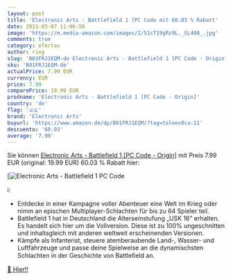 ```yaml
---
layout: post
title: 'Electronic Arts - Battlefield 1 [PC Code mit 60.03 % Rabatt'
date: 2021-03-07 11:06:50
image: 'https://m.media-amazon.com/images/I/51cT19gRz9L._SL400_.jpg'
comments: true
category: ofertas
author: ring
slug: 'B01FRJ1EQM-de Electronic Arts - Battlefield 1 [PC Code - Origin]'
sku: 'B01FRJ1EQM-de'
actualPrice: 7.99 EUR
currency: EUR
price: 7.99
comparePrice: 19.99 EUR
prodname: 'Electronic Arts - Battlefield 1 [PC Code - Origin]'
country: 'de'
flag: '🇩🇪'
brand: 'Electronic Arts'
buyurl: 'https://www.amazon.de/dp/B01FRJ1EQM/?tag=tolees0ca-21'
descuento: '60.03'
average: '7.99'
---
```


Sie können [Electronic Arts - Battlefield 1 [PC Code - Origin]](https://www.amazon.de/dp/B01FRJ1EQM/?tag=tolees0ca-21) mit Preis 7.99 EUR (original: 19.99 EUR) 60.03 % Rabatt hier:

[![Electronic Arts - Battlefield 1 [PC Code](https://m.media-amazon.com/images/I/51cT19gRz9L._SL400_.jpg)](https://www.amazon.de/dp/B01FRJ1EQM/?tag=tolees0ca-21)

ℹ️:

- Entdecke in einer Kampagne voller Abenteuer eine Welt im Krieg oder nimm an epischen Multiplayer-Schlachten für bis zu 64 Spieler teil.
- Battlefield 1 hat in Deutschland die Alterseinstufung „USK 16“ erhalten. Es handelt sich hier um die Vollversion. Diese ist zu 100% ungeschnitten und inhaltsgleich mit anderen weltweit erscheinenden Versionen.
- Kämpfe als Infanterist, steuere atemberaubende Land-, Wasser- und Luftfahrzeuge und passe deine Spielweise an die dynamischsten Schlachten in der Geschichte von Battleﬁeld an.

[🛒 Hier!!](https://www.amazon.de/dp/B01FRJ1EQM/?tag=tolees0ca-21)
